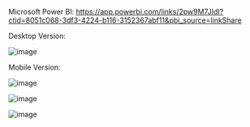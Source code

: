 Microsoft Power BI: https://app.powerbi.com/links/2pw9M7JIdI?ctid=8051c068-3df3-4224-b116-3152367abf11&pbi_source=linkShare

Desktop Version:

![image](https://github.com/user-attachments/assets/891df19d-30e9-42c8-9af6-45fb57cf77cd)



Mobile Version:

![image](https://github.com/user-attachments/assets/96e25119-9192-4763-9ac1-918118d8a8ba)

![image](https://github.com/user-attachments/assets/28de359b-1f39-4bbf-8ef1-6b360ba08357)

![image](https://github.com/user-attachments/assets/f2cd74a5-e0b1-488e-ba91-b97c21e16565)


